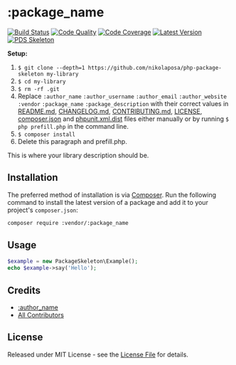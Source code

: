 # :package_name

[![Build Status][ico-build]][link-build]
[![Code Quality][ico-code-quality]][link-code-quality]
[![Code Coverage][ico-code-coverage]][link-code-coverage]
[![Latest Version][ico-version]][link-packagist]
[![PDS Skeleton][ico-pds]][link-pds]

**Setup:** 

1. `$ git clone --depth=1 https://github.com/nikolaposa/php-package-skeleton my-library`
1. `$ cd my-library`
1. `$ rm -rf .git`
1. Replace ```:author_name``` ```:author_username``` ```:author_email``` ```:author_website``` ```:vendor``` ```:package_name``` ```:package_description``` with their correct values in [README.md](README.md), [CHANGELOG.md](CHANGELOG.md), [CONTRIBUTING.md](CONTRIBUTING.md), [LICENSE](LICENSE), [composer.json](composer.json) and [phpunit.xml.dist](phpunit.xml.dist) files either manually or by running `$ php prefill.php` in the command line.
1. `$ composer install`
1. Delete this paragraph and prefill.php.

This is where your library description should be.

## Installation

The preferred method of installation is via [Composer](http://getcomposer.org/). Run the following command to install the latest version of a package and add it to your project's `composer.json`:

```bash
composer require :vendor/:package_name
```

## Usage

``` php
$example = new PackageSkeleton\Example();
echo $example->say('Hello');
```

## Credits

- [:author_name][link-author]
- [All Contributors][link-contributors]

## License

Released under MIT License - see the [License File](LICENSE) for details.


[ico-version]: https://poser.pugx.org/:vendor/:package_name/v/stable
[ico-build]: https://travis-ci.org/:vendor/:package_name.svg?branch=master
[ico-code-coverage]: https://scrutinizer-ci.com/g/:vendor/:package_name/badges/coverage.png?b=master
[ico-code-quality]: https://scrutinizer-ci.com/g/:vendor/:package_name/badges/quality-score.png?b=master
[ico-pds]: https://img.shields.io/badge/pds-skeleton-blue.svg

[link-packagist]: https://packagist.org/packages/:vendor/:package_name
[link-build]: https://travis-ci.org/:vendor/:package_name
[link-code-coverage]: https://scrutinizer-ci.com/g/:vendor/:package_name/code-structure
[link-code-quality]: https://scrutinizer-ci.com/g/:vendor/:package_name
[link-pds]: https://github.com/php-pds/skeleton
[link-author]: https://github.com/:author_username
[link-contributors]: ../../contributors
